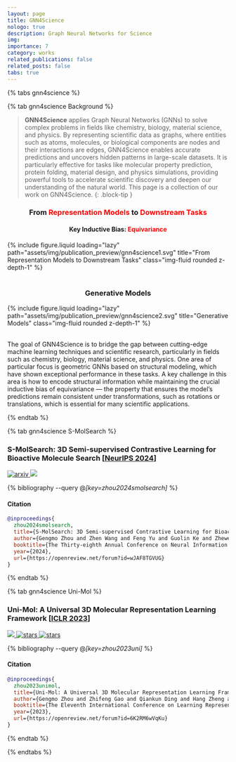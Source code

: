 ```yaml
---
layout: page
title: GNN4Science
nologo: true
description: Graph Neural Networks for Science
img: 
importance: 7
category: works
related_publications: false
related_posts: false
tabs: true
---
```


{% tabs gnn4science %}

{% tab gnn4science Background %}

> **GNN4Science** applies Graph Neural Networks (GNNs) to solve complex problems in fields like chemistry, biology, material science, and physics. By representing scientific data as graphs, where entities such as atoms, molecules, or biological components are nodes and their interactions are edges, GNN4Science enables accurate predictions and uncovers hidden patterns in large-scale datasets. It is particularly effective for tasks like molecular property prediction, protein folding, material design, and physics simulations, providing powerful tools to accelerate scientific discovery and deepen our understanding of the natural world. This page is a collection of our work on GNN4Science.
{: .block-tip }

<h3 style="text-align: center;">From <span style="color: red;">Representation Models</span> to <span style="color: red;">Downstream Tasks</span></h3>
<h4 style="text-align: center;">Key Inductive Bias: <span style="color: red;">Equivariance</span></h4>

<div class="mx-auto">
  {% include figure.liquid loading="lazy" path="assets/img/publication_preview/gnn4science1.svg" title="From Representation Models to Downstream Tasks" class="img-fluid rounded z-depth-1" %}
</div>

<br>

<h3 style="text-align: center;">Generative Models</h3>

<div class="mx-auto">
  {% include figure.liquid loading="lazy" path="assets/img/publication_preview/gnn4science2.svg" title="Generative Models" class="img-fluid rounded z-depth-1" %}
</div>

<br>

The goal of GNN4Science is to bridge the gap between cutting-edge machine learning techniques and scientific research, particularly in fields such as chemistry, biology, material science, and physics. One area of particular focus is geometric GNNs based on structural modeling, which have shown exceptional performance in these tasks. A key challenge in this area is how to encode structural information while maintaining the crucial inductive bias of equivariance — the property that ensures the model’s predictions remain consistent under transformations, such as rotations or translations, which is essential for many scientific applications.

{% endtab %}

{% tab gnn4science S-MolSearch %}

### S-MolSearch: 3D Semi-supervised Contrastive Learning for Bioactive Molecule Search [[NeurIPS 2024](https://nips.cc/Conferences/2024)]

<p>
  <a href="https://arxiv.org/abs/2409.07462">
    <img src="https://img.shields.io/badge/arxiv-2409.07462-b31b1b?style=flat&logo=arxiv
" alt="arxiv" />
  </a>
    <a href="https://bohrium.dp.tech/apps/s-molsearch">
    <img src="https://img.shields.io/badge/Bohrium_Apps-S--MolSearch-blue
" />
  </a>
  
</p>

{% bibliography --query @*[key=zhou2024smolsearch]* %}

#### Citation

```bibtex
@inproceedings{
  zhou2024smolsearch,
  title={S-MolSearch: 3D Semi-supervised Contrastive Learning for Bioactive Molecule Search},
  author={Gengmo Zhou and Zhen Wang and Feng Yu and Guolin Ke and Zhewei Wei and Zhifeng Gao},
  booktitle={The Thirty-eighth Annual Conference on Neural Information Processing Systems},
  year={2024},
  url={https://openreview.net/forum?id=wJAF8TGVUG}
}
```

{% endtab %}

{% tab gnn4science Uni-Mol %}

### Uni-Mol: A Universal 3D Molecular Representation Learning Framework [[ICLR 2023](https://iclr.cc/Conferences/2023)]

<!-- Badges -->
<p>
  <a href="https://chemrxiv.org/engage/chemrxiv/article-details/6402990d37e01856dc1d1581">
    <img src="https://img.shields.io/badge/chemrxiv-Uni--Mol-b31b1b?style=flat
" />
  </a>
  <a href="https://github.com/deepmodeling/Uni-Mol">
    <img src="https://img.shields.io/badge/deepmodeling%2FUni--Mol-white?logo=github&labelColor=black" alt="stars" />
  </a>
  <a href="https://github.com/deepmodeling/Uni-Mol/stargazers">
    <img src="https://img.shields.io/github/stars/deepmodeling/Uni-Mol" alt="stars" />
  </a>
</p>

{% bibliography --query @*[key=zhou2023uni]* %}

#### Citation

```bibtex
@inproceedings{
  zhou2023unimol,
  title={Uni-Mol: A Universal 3D Molecular Representation Learning Framework},
  author={Gengmo Zhou and Zhifeng Gao and Qiankun Ding and Hang Zheng and Hongteng Xu and Zhewei Wei and Linfeng Zhang and Guolin Ke},
  booktitle={The Eleventh International Conference on Learning Representations },
  year={2023},
  url={https://openreview.net/forum?id=6K2RM6wVqKu}
}
```

{% endtab %}

{% endtabs %}
